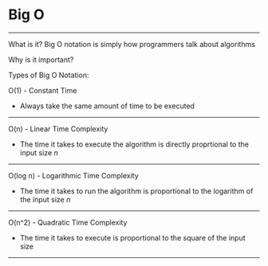 # Big O
--------
What is it?
Big O notation is simply how programmers talk about algorithms

Why is it important?

Types of Big O Notation:

O(1) - Constant Time
- Always take the same amount of time to be executed
----------------
O(n) - Linear Time Complexity
- The time it takes to execute the algorithm is directly proprtional to the input size *n*
---------------
O(log n) - Logarithmic Time Complexity
- The time it takes to run the algorithm is proportional to the logarithm of the input size *n*
---------------
O(n^2) - Quadratic Time Complexity
- The time it takes to execute is proportional to the square of the input size
----------------
